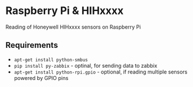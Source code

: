 Raspberry Pi & HIHxxxx
======================

Reading of Honeywell HIHxxxx sensors on Raspberry Pi


Requirements
------------

* `apt-get install python-smbus`
* `pip install py-zabbix` - optinal, for sending data to zabbix
* `apt-get install python-rpi.gpio` - optional, if reading multiple sensors powered by GPIO pins

